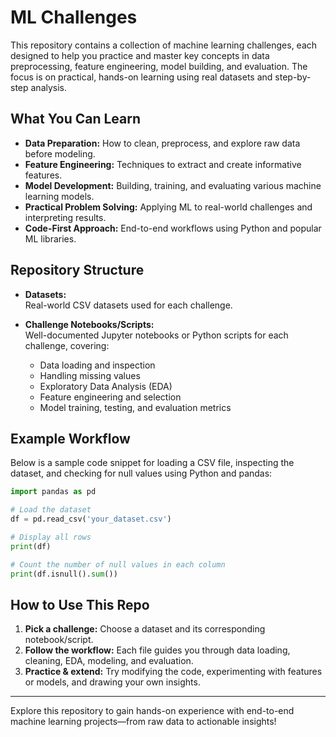 # ML Challenges

This repository contains a collection of machine learning challenges, each designed to help you practice and master key concepts in data preprocessing, feature engineering, model building, and evaluation. The focus is on practical, hands-on learning using real datasets and step-by-step analysis.

## What You Can Learn

- **Data Preparation:** How to clean, preprocess, and explore raw data before modeling.
- **Feature Engineering:** Techniques to extract and create informative features.
- **Model Development:** Building, training, and evaluating various machine learning models.
- **Practical Problem Solving:** Applying ML to real-world challenges and interpreting results.
- **Code-First Approach:** End-to-end workflows using Python and popular ML libraries.

## Repository Structure

- **Datasets:**  
  Real-world CSV datasets used for each challenge.

- **Challenge Notebooks/Scripts:**  
  Well-documented Jupyter notebooks or Python scripts for each challenge, covering:
  - Data loading and inspection
  - Handling missing values
  - Exploratory Data Analysis (EDA)
  - Feature engineering and selection
  - Model training, testing, and evaluation metrics

## Example Workflow

Below is a sample code snippet for loading a CSV file, inspecting the dataset, and checking for null values using Python and pandas:

```python
import pandas as pd

# Load the dataset
df = pd.read_csv('your_dataset.csv')

# Display all rows
print(df)

# Count the number of null values in each column
print(df.isnull().sum())
```

## How to Use This Repo

1. **Pick a challenge:** Choose a dataset and its corresponding notebook/script.
2. **Follow the workflow:** Each file guides you through data loading, cleaning, EDA, modeling, and evaluation.
3. **Practice & extend:** Try modifying the code, experimenting with features or models, and drawing your own insights.

---

Explore this repository to gain hands-on experience with end-to-end machine learning projects—from raw data to actionable insights!
